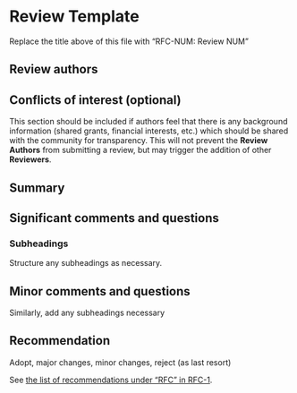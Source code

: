 # Review Template

Replace the title above of this file with “RFC-NUM: Review NUM”

## Review authors

## Conflicts of interest (optional)

This section should be included if authors feel that there is any background information (shared grants, financial interests, etc.) which should be shared with the community for transparency. This will not prevent the **Review Authors** from submitting a review, but may trigger the addition of other **Reviewers**.

## Summary

## Significant comments and questions

### Subheadings

Structure any subheadings as necessary. 

## Minor comments and questions

Similarly, add any subheadings necessary

## Recommendation

Adopt, major changes, minor changes, reject (as last resort)

See [the list of recommendations under “RFC” in RFC-1](../index.md#rfc-recommendations).

